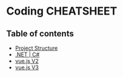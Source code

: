 # Coding CHEATSHEET

## Table of contents

- [Project Structure](README_PROJECT_STRUCTURE)
- [.NET | C#](README_DOTNET.md)
- [vue.js V2](README_VUE_V2.md)
- [vue.js V3](README_VUE_V3.md)
